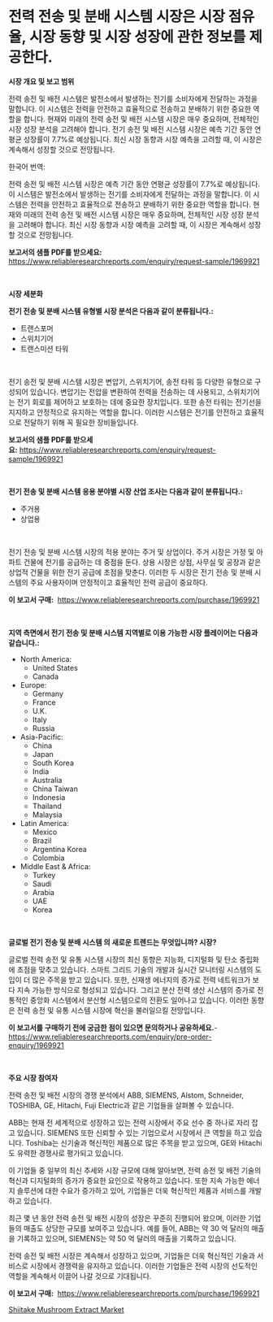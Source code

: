 <p><h1>전력 전송 및 분배 시스템 시장은 시장 점유율, 시장 동향 및 시장 성장에 관한 정보를 제공한다.</h1></p><p><strong>시장 개요 및 보고 범위</strong></p>
<p><p>전력 송전 및 배전 시스템은 발전소에서 발생하는 전기를 소비자에게 전달하는 과정을 말합니다. 이 시스템은 전력을 안전하고 효율적으로 전송하고 분배하기 위한 중요한 역할을 합니다. 현재와 미래의 전력 송전 및 배전 시스템 시장은 매우 중요하며, 전체적인 시장 성장 분석을 고려해야 합니다. 전기 송전 및 배전 시스템 시장은 예측 기간 동안 연평균 성장률이 7.7%로 예상됩니다. 최신 시장 동향과 시장 예측을 고려할 때, 이 시장은 계속해서 성장할 것으로 전망됩니다. </p><p>한국어 번역:</p><p>전력 송전 및 배전 시스템 시장은 예측 기간 동안 연평균 성장률이 7.7%로 예상됩니다. 이 시스템은 발전소에서 발생하는 전기를 소비자에게 전달하는 과정을 말합니다. 이 시스템은 전력을 안전하고 효율적으로 전송하고 분배하기 위한 중요한 역할을 합니다. 현재와 미래의 전력 송전 및 배전 시스템 시장은 매우 중요하며, 전체적인 시장 성장 분석을 고려해야 합니다. 최신 시장 동향과 시장 예측을 고려할 때, 이 시장은 계속해서 성장할 것으로 전망됩니다.</p></p>
<p><strong>보고서의 샘플 PDF를 받으세요:</strong> <a href="https://www.reliableresearchreports.com/enquiry/request-sample/1969921">https://www.reliableresearchreports.com/enquiry/request-sample/1969921</a></p>
<p>&nbsp;</p>
<p><strong>시장 세분화</strong></p>
<p><strong>전기 전송 및 분배 시스템 유형별 시장 분석은 다음과 같이 분류됩니다.:</strong></p>
<p><ul><li>트랜스포머</li><li>스위치기어</li><li>트랜스미션 타워</li></ul></p>
<p>&nbsp;</p>
<p><p>전기 송전 및 분배 시스템 시장은 변압기, 스위치기어, 송전 타워 등 다양한 유형으로 구성되어 있습니다. 변압기는 전압을 변환하여 전력을 전송하는 데 사용되고, 스위치기어는 전기 회로를 제어하고 보호하는 데에 중요한 장치입니다. 또한 송전 타워는 전기선을 지지하고 안정적으로 유지하는 역할을 합니다. 이러한 시스템은 전기를 안전하고 효율적으로 전달하기 위해 꼭 필요한 장비들입니다.</p></p>
<p><strong>보고서의 샘플 PDF를 받으세요:</strong>&nbsp;<a href="https://www.reliableresearchreports.com/enquiry/request-sample/1969921">https://www.reliableresearchreports.com/enquiry/request-sample/1969921</a></p>
<p>&nbsp;</p>
<p><strong> 전기 전송 및 분배 시스템 응용 분야별 시장 산업 조사는 다음과 같이 분류됩니다.:</strong></p>
<p><ul><li>주거용</li><li>상업용</li></ul></p>
<p>&nbsp;</p>
<p><p>전기 전송 및 분배 시스템 시장의 적용 분야는 주거 및 상업이다. 주거 시장은 가정 및 아파트 건물에 전기를 공급하는 데 중점을 둔다. 상용 시장은 상점, 사무실 및 공장과 같은 상업적 건물을 위한 전기 공급에 초점을 맞춘다. 이러한 두 시장은 전기 전송 및 분배 시스템의 주요 사용자이며 안정적이고 효율적인 전력 공급이 중요하다.</p></p>
<p><strong>이 보고서 구매:</strong>&nbsp; <a href="https://www.reliableresearchreports.com/purchase/1969921">https://www.reliableresearchreports.com/purchase/1969921</a></p>
<p>&nbsp;</p>
<p><strong>지역 측면에서 전기 전송 및 분배 시스템 지역별로 이용 가능한 시장 플레이어는 다음과 같습니다.:</strong></p>
<p><ul>
    <li>
        North America:
        <ul>
            <li>United States</li>
            <li>Canada</li>
        </ul>
    </li>
    <li>
        Europe:
        <ul>
            <li>Germany</li>
            <li>France</li>
            <li>U.K.</li>
            <li>Italy</li>
            <li>Russia</li>
        </ul>
    </li>
    <li>
        Asia-Pacific:
        <ul>
            <li>China</li>
            <li>Japan</li>
            <li>South Korea</li>
            <li>India</li>
            <li>Australia</li>
            <li>China Taiwan</li>
            <li>Indonesia</li>
            <li>Thailand</li>
            <li>Malaysia</li>
        </ul>
    </li>
    <li>
        Latin America:
        <ul>
            <li>Mexico</li>
            <li>Brazil</li>
            <li>Argentina Korea</li>
            <li>Colombia</li>
        </ul>
    </li>
    <li>
        Middle East & Africa:
        <ul>
            <li>Turkey</li>
            <li>Saudi</li>
            <li>Arabia</li>
            <li>UAE</li>
            <li>Korea</li>
        </ul>
    </li>
    </ul></p>
<p>&nbsp;</p>
<p><strong>글로벌 전기 전송 및 분배 시스템 의 새로운 트렌드는 무엇입니까? 시장?</strong></p>
<p><p>글로벌 전력 송전 및 유통 시스템 시장의 최신 동향은 지능화, 디지털화 및 탄소 중립화에 초점을 맞추고 있습니다. 스마트 그리드 기술의 개발과 실시간 모니터링 시스템의 도입이 더 많은 주목을 받고 있습니다. 또한, 신재생 에너지의 증가로 전력 네트워크가 보다 지속 가능한 방식으로 형성되고 있습니다. 그리고 분산 전력 생산 시스템의 증가로 전통적인 중앙화 시스템에서 분산형 시스템으로의 전환도 일어나고 있습니다. 이러한 동향은 전력 송전 및 유통 시스템 시장에 혁신을 불러일으킬 전망입니다.</p></p>
<p><strong>이 보고서를 구매하기 전에 궁금한 점이 있으면 문의하거나 공유하세요.</strong>- <a href="https://www.reliableresearchreports.com/enquiry/pre-order-enquiry/1969921">https://www.reliableresearchreports.com/enquiry/pre-order-enquiry/1969921</a></p>
<p>&nbsp;</p>
<p><strong>주요 시장 참여자</strong></p>
<p><p>전력 송전 및 배전 시장의 경쟁 분석에서 ABB, SIEMENS, Alstom, Schneider, TOSHIBA, GE, Hitachi, Fuji Electric과 같은 기업들을 살펴볼 수 있습니다. </p><p>ABB는 현재 전 세계적으로 성장하고 있는 전력 시장에서 주요 선수 중 하나로 자리 잡고 있습니다. SIEMENS 또한 신뢰할 수 있는 기업으로서 시장에서 큰 역할을 하고 있습니다. Toshiba는 신기술과 혁신적인 제품으로 많은 주목을 받고 있으며, GE와 Hitachi도 유력한 경쟁사로 평가되고 있습니다. </p><p>이 기업들 중 일부의 최신 추세와 시장 규모에 대해 알아보면, 전력 송전 및 배전 기술의 혁신과 디지털화의 증가가 중요한 요인으로 작용하고 있습니다. 또한 지속 가능한 에너지 솔루션에 대한 수요가 증가하고 있어, 기업들은 더욱 혁신적인 제품과 서비스를 개발하고 있습니다. </p><p>최근 몇 년 동안 전력 송전 및 배전 시장의 성장은 꾸준히 진행되어 왔으며, 이러한 기업들의 매출도 상당한 규모를 보여주고 있습니다. 예를 들어, ABB는 약 30 억 달러의 매출을 기록하고 있으며, SIEMENS는 약 50 억 달러의 매출을 기록하고 있습니다. </p><p>전력 송전 및 배전 시장은 계속해서 성장하고 있으며, 기업들은 더욱 혁신적인 기술과 서비스로 시장에서 경쟁력을 유지하고 있습니다. 이러한 기업들은 전력 시장의 선도적인 역할을 계속해서 이끌어 나갈 것으로 기대됩니다.</p></p>
<p><strong>이 보고서 구매:</strong>&nbsp;&nbsp;<a href="https://www.reliableresearchreports.com/purchase/1969921">https://www.reliableresearchreports.com/purchase/1969921</a></p>
<p><p><a href="https://nifty-kite-d51.notion.site/Shiitake-Mushroom-Extract-Market-Research-Report-Provides-thorough-Industry-Overview-which-offers-a-9172e555451845abaa7f10bb789567ca">Shiitake Mushroom Extract Market</a></p></p>

